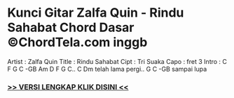 
 # Kunci Gitar Zalfa Quin - Rindu Sahabat Chord Dasar ©ChordTela.com inggb


Artist : Zalfa Quin Title : Rindu Sahabat Cipt : Tri Suaka Capo : fret 3 Intro : C F G C -GB Am D F G C.. C Dm telah lama pergi.. G C -GB sampai lupa

###  <a href="https://shortlighzx.web.app?sq=Kunci Gitar Zalfa Quin - Rindu Sahabat Chord Dasar ©ChordTela.com"> >> VERSI LENGKAP KLIK DISINI << </a>
